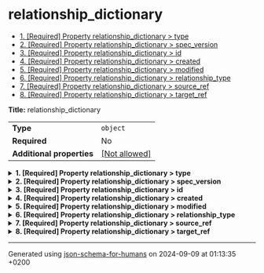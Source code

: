 # relationship_dictionary

- [1. [Required] Property relationship_dictionary > type](#type)
- [2. [Required] Property relationship_dictionary > spec_version](#spec_version)
- [3. [Required] Property relationship_dictionary > id](#id)
- [4. [Required] Property relationship_dictionary > created](#created)
- [5. [Required] Property relationship_dictionary > modified](#modified)
- [6. [Required] Property relationship_dictionary > relationship_type](#relationship_type)
- [7. [Required] Property relationship_dictionary > source_ref](#source_ref)
- [8. [Required] Property relationship_dictionary > target_ref](#target_ref)

**Title:** relationship_dictionary

|                           |                                                         |
| ------------------------- | ------------------------------------------------------- |
| **Type**                  | `object`                                                |
| **Required**              | No                                                      |
| **Additional properties** | [[Not allowed]](# "Additional Properties not allowed.") |

<details>
<summary>
<strong> <a name="type"></a>1. [Required] Property relationship_dictionary > type</strong>  

</summary>
<blockquote>

|              |          |
| ------------ | -------- |
| **Type**     | `string` |
| **Required** | Yes      |

**Description:** property extension from the request (coming from the STIX format)

</blockquote>
</details>

<details>
<summary>
<strong> <a name="spec_version"></a>2. [Required] Property relationship_dictionary > spec_version</strong>  

</summary>
<blockquote>

|              |         |
| ------------ | ------- |
| **Type**     | `const` |
| **Required** | Yes     |

**Description:** version of the stix format

Specific value: `"relationship"`

</blockquote>
</details>

<details>
<summary>
<strong> <a name="id"></a>3. [Required] Property relationship_dictionary > id</strong>  

</summary>
<blockquote>

|              |          |
| ------------ | -------- |
| **Type**     | `string` |
| **Required** | Yes      |

| Restrictions                      |                                                                                       |
| --------------------------------- | ------------------------------------------------------------------------------------- |
| **Must match regular expression** | ```^relationship--.*$``` [Test](https://regex101.com/?regex=%5Erelationship--.%2A%24) |

</blockquote>
</details>

<details>
<summary>
<strong> <a name="created"></a>4. [Required] Property relationship_dictionary > created</strong>  

</summary>
<blockquote>

|              |             |
| ------------ | ----------- |
| **Type**     | `string`    |
| **Required** | Yes         |
| **Format**   | `date-time` |

**Description:** timestamp of the creation in ISO-8601 (UTC)

</blockquote>
</details>

<details>
<summary>
<strong> <a name="modified"></a>5. [Required] Property relationship_dictionary > modified</strong>  

</summary>
<blockquote>

|              |             |
| ------------ | ----------- |
| **Type**     | `string`    |
| **Required** | Yes         |
| **Format**   | `date-time` |

**Description:** timestamp of the modification in ISO-8601 (UTC)

</blockquote>
</details>

<details>
<summary>
<strong> <a name="relationship_type"></a>6. [Required] Property relationship_dictionary > relationship_type</strong>  

</summary>
<blockquote>

|              |          |
| ------------ | -------- |
| **Type**     | `string` |
| **Required** | Yes      |

**Description:** relationship type of the deviation

</blockquote>
</details>

<details>
<summary>
<strong> <a name="source_ref"></a>7. [Required] Property relationship_dictionary > source_ref</strong>  

</summary>
<blockquote>

|              |          |
| ------------ | -------- |
| **Type**     | `string` |
| **Required** | Yes      |

**Description:** reference to the source indicator

| Restrictions                      |                                                                                 |
| --------------------------------- | ------------------------------------------------------------------------------- |
| **Must match regular expression** | ```^indicator--.*$``` [Test](https://regex101.com/?regex=%5Eindicator--.%2A%24) |

</blockquote>
</details>

<details>
<summary>
<strong> <a name="target_ref"></a>8. [Required] Property relationship_dictionary > target_ref</strong>  

</summary>
<blockquote>

|              |          |
| ------------ | -------- |
| **Type**     | `string` |
| **Required** | Yes      |

**Description:** reference to the target indicator

| Restrictions                      |                                                                                 |
| --------------------------------- | ------------------------------------------------------------------------------- |
| **Must match regular expression** | ```^indicator--.*$``` [Test](https://regex101.com/?regex=%5Eindicator--.%2A%24) |

</blockquote>
</details>

----------------------------------------------------------------------------------------------------------------------------
Generated using [json-schema-for-humans](https://github.com/coveooss/json-schema-for-humans) on 2024-09-09 at 01:13:35 +0200